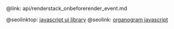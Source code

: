 @link: api/renderstack_onbeforerender_event.md

@seolinktop: [javascript ui library](https://webix.com)
@seolink: [organogram javascript](https://webix.com/widget/organogram/)